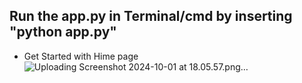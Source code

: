 ## Run the app.py in Terminal/cmd by inserting "python app.py"

* Get Started with Hime page
![Uploading Screenshot 2024-10-01 at 18.05.57.png…]()
